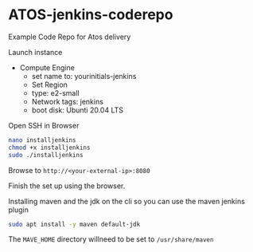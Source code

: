 # ATOS-jenkins-coderepo
Example Code Repo for Atos delivery

Launch instance
- Compute Engine
  - set name to: yourinitials-jenkins
  - Set Region
  - type: e2-small
  - Network tags: jenkins
  - boot disk: Ubunti 20.04 LTS

Open SSH in Browser

```bash
nano installjenkins
chmod +x installjenkins
sudo ./installjenkins
```


Browse to `http://<your-external-ip>:8080`

Finish the set up using the browser.

Installing maven and the jdk on the cli so you can use the maven jenkins plugin

```bash
sudo apt install -y maven default-jdk
```


The `MAVE_HOME` directory willneed to be set to `/usr/share/maven`
